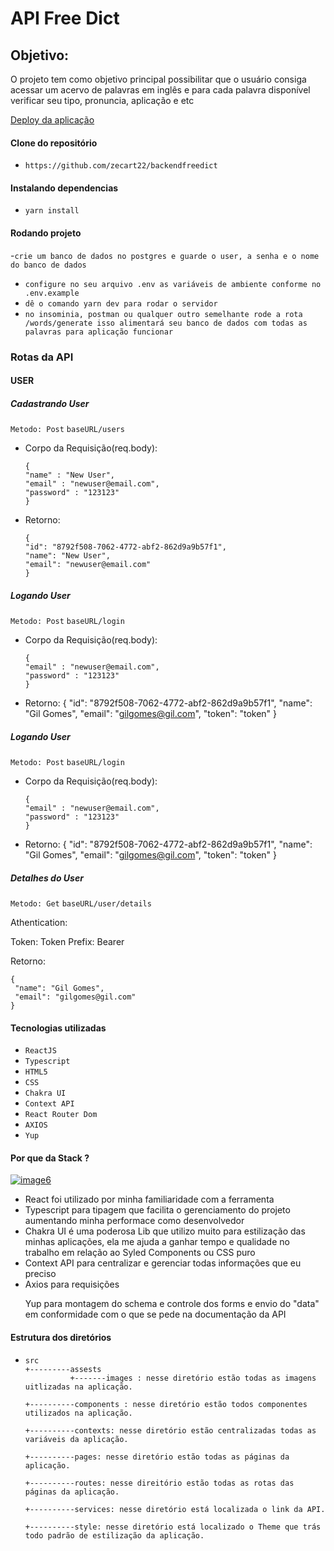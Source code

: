 <h1>API Free Dict</h1>

<h2> Objetivo:</h2>

<p>O projeto tem como objetivo principal possibilitar que o usuário consiga acessar um acervo de palavras em inglês e para cada palavra disponível verificar seu tipo, pronuncia, aplicação e etc</p>

<a href="https://free-dict.herokuapp.com/" title="deploy">Deploy da aplicação</a></br>

<h4> Clone do repositório </h4>

- `https://github.com/zecart22/backendfreedict`

<h4> Instalando dependencias</h4>

- `yarn install`

<h4> Rodando projeto</h4>

-`crie um banco de dados no postgres e guarde o user, a senha e o nome do banco de dados`

- `configure no seu arquivo .env as variáveis de ambiente conforme no .env.example`
- `dê o comando yarn dev para rodar o servidor`
- `no insominia, postman ou qualquer outro semelhante rode a rota /words/generate isso alimentará seu banco de dados com todas as palavras para aplicação funcionar`

<h3> Rotas da API</h3>

<h4> USER</h4>

<h5> Cadastrando User</h5>

`Metodo: Post`
`baseURL/users `

- Corpo da Requisição(req.body):

      {
      "name" : "New User",
      "email" : "newuser@email.com",
      "password" : "123123"
      }

- Retorno:

      {
      "id": "8792f508-7062-4772-abf2-862d9a9b57f1",
      "name": "New User",
      "email": "newuser@email.com"
      }

<h5> Logando User</h5>

`Metodo: Post`
`baseURL/login`

- Corpo da Requisição(req.body):

      {
      "email" : "newuser@email.com",
      "password" : "123123"
      }

- Retorno:
  {
  "id": "8792f508-7062-4772-abf2-862d9a9b57f1",
  "name": "Gil Gomes",
  "email": "gilgomes@gil.com",
  "token": "token"
  }

<h5> Logando User</h5>

`Metodo: Post`
`baseURL/login`

- Corpo da Requisição(req.body):

      {
      "email" : "newuser@email.com",
      "password" : "123123"
      }

- Retorno:
  {
  "id": "8792f508-7062-4772-abf2-862d9a9b57f1",
  "name": "Gil Gomes",
  "email": "gilgomes@gil.com",
  "token": "token"
  }

<h5> Detalhes do User</h5>

`Metodo: Get`
`baseURL/user/details`

Athentication:

Token: Token
Prefix: Bearer

Retorno:

    {
     "name": "Gil Gomes",
     "email": "gilgomes@gil.com"
    }

<h4> Tecnologias utilizadas</h4>

- `ReactJS`
- `Typescript`
- `HTML5`
- `CSS`
- `Chakra UI`
- `Context API`
- `React Router Dom`
- `AXIOS`
- `Yup`

<h4> Por que da Stack ?</h4>

<a href="https://ibb.co/fxCMjy4"><img src="https://i.ibb.co/fxCMjy4/image6.png" alt="image6" border="0"></a>

<ul>
  <li> React foi utilizado por minha familiaridade com a ferramenta</li>
  <li>Typescript para tipagem que facilita o gerenciamento do projeto aumentando minha performace como desenvolvedor</li>
  <li>Chakra UI é uma poderosa Lib que utilizo muito para estilização das minhas aplicações, ela me ajuda a ganhar tempo e qualidade no trabalho em relação ao Syled Components ou CSS puro</li>
  <li>Context API para centralizar e gerenciar todas informações que eu preciso</li>
  <li>Axios para requisições</li>
  <p>Yup para montagem do schema e controle dos forms e envio do "data" em conformidade com o que se pede na documentação da API </p>

</ul>

<h4> Estrutura dos diretórios</h4>

-     src
      +---------assests
                +-------images : nesse diretório estão todas as imagens uitlizadas na aplicação.

      +----------components : nesse diretório estão todos componentes utilizados na aplicação.

      +----------contexts: nesse diretório estão centralizadas todas as variáveis da aplicação.

      +----------pages: nesse diretório estão todas as páginas da aplicação.

      +----------routes: nesse direitório estão todas as rotas das páginas da aplicação.

      +----------services: nesse diretório está localizada o link da API.

      +----------style: nesse diretório está localizado o Theme que trás todo padrão de estilização da aplicação.

